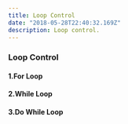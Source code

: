 ```yaml
---
title: Loop Control
date: "2018-05-28T22:40:32.169Z"
description: Loop control.
---
```


### Loop Control


#### 1.For Loop

#### 2.While Loop

#### 3.Do While Loop

